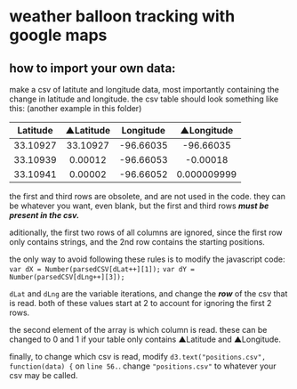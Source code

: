 # weather balloon tracking with google maps



## how to import your own data:

make a csv of latitute and longitude data, most importantly containing the change in latitude and longitude.
the csv table should look something like this: (another example in this folder)

|Latitude       | ▲Latitude     | Longitude   | ▲Longitude   | 
|:-------------:|:-------------:|:-----------:|:------------:|
|33.10927       | 33.10927      | -96.66035   | -96.66035    | 
|33.10939       | 0.00012       | -96.66053   | -0.00018     |
|33.10941       | 0.00002       | -96.66052   | 0.000009999  |

the first and third rows are obsolete, and are not used in the code. they can be whatever you want, even blank, 
but the first and third rows **_must be present in the csv._**

aditionally, the first two rows of all columns are ignored, since the first row only contains strings, and the 2nd row contains the starting 
positions.

the only way to avoid following these rules is to modify the javascript code:
`var dX = Number(parsedCSV[dLat++][1]);`
`var dY = Number(parsedCSV[dLng++][3]);`

`dLat` and `dLng` are the variable iterations, and change the **_row_** of the csv that is read. 
both of these values start at 2 to account for ignoring the first 2 rows.

the second element of the array is which column is read. these can be changed to 0 and 1 if your table only contains ▲Latitude and ▲Longitude.

finally, to change which csv is read, modify `d3.text("positions.csv", function(data) {` on `line 56.`.
change `"positions.csv"` to whatever your csv may be called.
